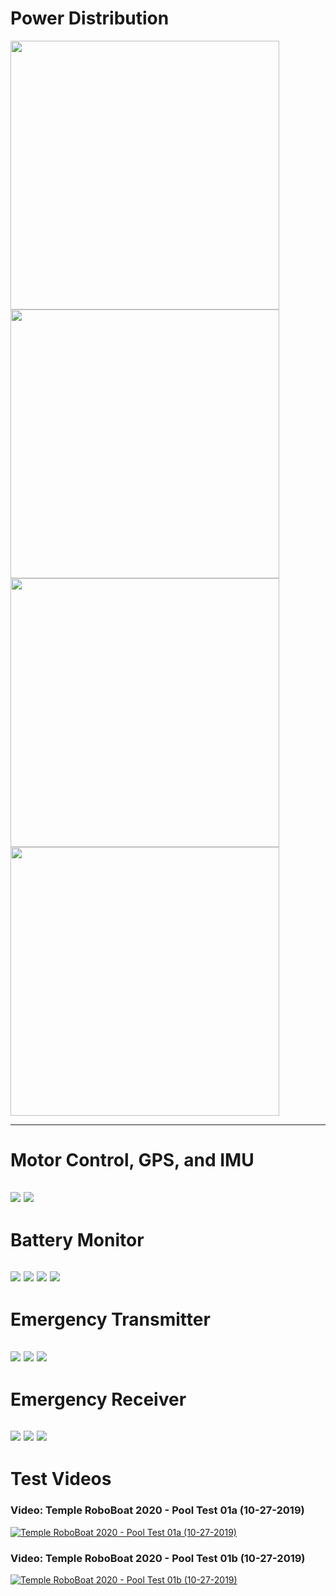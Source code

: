 # Power Distribution #
<img src="Hardware_PowerDistribution/Hardware_PowerDistribution_ExteriorTop.JPG" width="430"> <img src="Hardware_PowerDistribution/Hardware_PowerDistribution_Interior.JPG" width="430">
<img src="Hardware_PowerDistribution/Hardware_PowerDistribution_ExteriorFront.JPG" width="430"> <img src="Hardware_PowerDistribution/Hardware_PowerDistribution_ExteriorBack.JPG" width="430">
<!--
![](Hardware_PowerDistribution/Hardware_PowerDistribution_ExteriorTop.JPG)
![](Hardware_PowerDistribution/Hardware_PowerDistribution_Interior.JPG)
![](Hardware_PowerDistribution/Hardware_PowerDistribution_ExteriorFront.JPG)
![](Hardware_PowerDistribution/Hardware_PowerDistribution_ExteriorBack.JPG)
--->
---
# Motor Control, GPS, and IMU #
![](Hardware_TeensyBoard/Hardware_TeensyBoard_Assembled.JPG)
![](Hardware_TeensyBoard/Hardware_TeensyBoard_Disassembled.JPG)
---
# Battery Monitor #
![](Hardware_BatteryMonitor/Hardware_BatteryMonitor_Aassembled.JPG)
![](Hardware_BatteryMonitor/Hardware_BatteryMonitor_LowerBoard.JPG)
![](Hardware_BatteryMonitor/Hardware_BatteryMonitor_DisassembledTop.JPG)
![](Hardware_BatteryMonitor/Hardware_BatteryMonitor_DisassembledBottom.jpg)
---
# Emergency Transmitter #
![](Hardware_EmergencyTransmitter/Hardware_EmergencyTransmitter_ExteriorFront.jpg)
![](Hardware_EmergencyTransmitter/Hardware_EmergencyTransmitter_Interior.JPG)
![](Hardware_EmergencyTransmitter/Hardware_EmergencyTransmitter_ExteriorTop.jpg)
---
# Emergency Receiver #
![](Hardware_EmergencyReceiver/Hardware_EmergencyReceiver_Front.JPG)
![](Hardware_EmergencyReceiver/Hardware_EmergencyReceiver_Interior.JPG)
![](Hardware_EmergencyReceiver/Hardware_EmergencyReceiver_Back.JPG)
---
# Test Videos #
### Video: Temple RoboBoat 2020 - Pool Test 01a (10-27-2019) ###
[![Temple RoboBoat 2020 - Pool Test 01a (10-27-2019)](http://img.youtube.com/vi/3CQom3ANsao/0.jpg)](http://www.youtube.com/watch?v=3CQom3ANsao)

### Video: Temple RoboBoat 2020 - Pool Test 01b (10-27-2019) ###
[![Temple RoboBoat 2020 - Pool Test 01b (10-27-2019)](http://img.youtube.com/vi/m9lShAPSa88/0.jpg)](http://www.youtube.com/watch?v=m9lShAPSa88)
